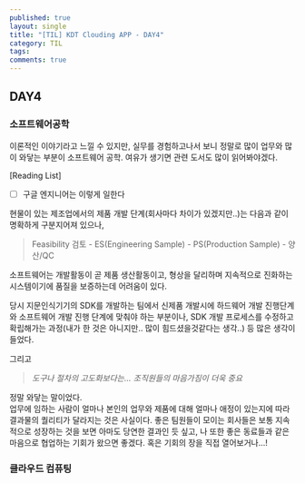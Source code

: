 ```yaml
---
published: true
layout: single
title: "[TIL] KDT Clouding APP - DAY4"
category: TIL
tags:
comments: true
---
```


## DAY4

### 소프트웨어공학

이론적인 이야기라고 느낄 수 있지만, 실무를 경험하고나서 보니 정말로 많이 업무와 많이 와닿는 부분이 소프트웨어 공학. 여유가 생기면 관련 도서도 많이 읽어봐야겠다.

[Reading List]
- [ ] 구글 엔지니어는 이렇게 일한다

현물이 있는 제조업에서의 제품 개발 단계(회사마다 차이가 있겠지만..)는 다음과 같이 명확하게 구분지어져 있으나,  
> Feasibility 검토 - ES(Engineering Sample) - PS(Production Sample) - 양산/QC

소프트웨어는 개발활동이 곧 제품 생산활동이고, 형상을 달리하며 지속적으로 진화하는 시스템이기에 품질을 보증하는데 어려움이 있다.  

당시 지문인식기기의 SDK를 개발하는 팀에서 신제품 개발시에 하드웨어 개발 진행단계와 소프트웨어 개발 진행 단계에 맞춰야 하는 부분이나, SDK 개발 프로세스를 수정하고 확립해가는 과정(내가 한 것은 아니지만.. 많이 힘드셨을것같다는 생각..) 등 많은 생각이 들었다.


그리고

> *도구나 절차의 고도화보다는... 조직원들의 마음가짐이 더욱 중요*

정말 와닿는 말이었다.   
업무에 임하는 사람이 얼마나 본인의 업무와 제품에 대해 얼마나 애정이 있는지에 따라 결과물의 퀄리티가 달라지는 것은 사실이다. 좋은 팀원들이 모이는 회사들은 보통 지속적으로 성장하는 것을 보면 아마도 당연한 결과인 듯 싶고, 나 또한 좋은 동료들과 같은 마음으로 협업하는 기회가 왔으면 좋겠다. 혹은 기회의 장을 직접 열어보거나...!


### 클라우드 컴퓨팅